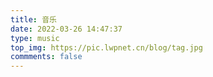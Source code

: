 ```yaml
---
title: 音乐
date: 2022-03-26 14:47:37
type: music
top_img: https://pic.lwpnet.cn/blog/tag.jpg
commments: false
---
```

